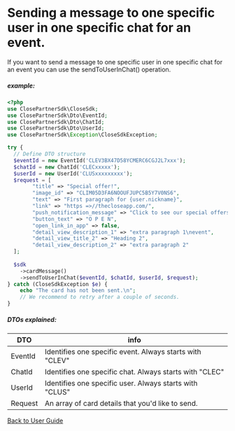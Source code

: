 # Sending a message to one specific user in one specific chat for an event.
If you want to send a message to one specific user in one specific chat for an event you can use the sendToUserInChat() operation.

##### example:
```php
<?php
use ClosePartnerSdk\CloseSdk;
use ClosePartnerSdk\Dto\EventId;
use ClosePartnerSdk\Dto\ChatId;
use ClosePartnerSdk\Dto\UserId;
use ClosePartnerSdk\Exception\CloseSdkException;

try {
  // Define DTO structure
  $eventId = new EventId('CLEV3BX47D58YCMERC6CGJ2L7xxx');
  $chatId = new ChatId('CLECxxxxx');
  $userId = new UserId('CLUSxxxxxxxxx');
  $request = [
        "title" => "Special offer!",
        "image_id" => "CLIM05D3FA6NOOUFJUPC5B5Y7V0NS6",
        "text" => "First paragraph for {user.nickname}",
        "link" => "https =>//thecloseapp.com/",
        "push_notification_message" => "Click to see our special offers for you.",
        "button_text" => "O P E N",
        "open_link_in_app" => false,
        "detail_view_description_1" => "extra paragraph 1\nevent",
        "detail_view_title_2" => "Heading 2",
        "detail_view_description_2" => "extra paragraph 2"
  ];
  
  $sdk
    ->cardMessage()
    ->sendToUserInChat($eventId, $chatId, $userId, $request);
} catch (CloseSdkException $e) {
    echo "The card has not been sent.\n";
    // We recommend to retry after a couple of seconds.
}
```
##### DTOs explained:
| DTO     | info                                                     |
|---------|----------------------------------------------------------|
| EventId | Identifies one specific event. Always starts with "CLEV" |
| ChatId  | Identifies one specific chat. Always starts with "CLEC"  |
| UserId  | Identifies one specific user. Always starts with "CLUS"  |
| Request | An array of card details that you'd like to send.                                                         |

[Back to User Guide](/USERGUIDE.md#cardmessage)